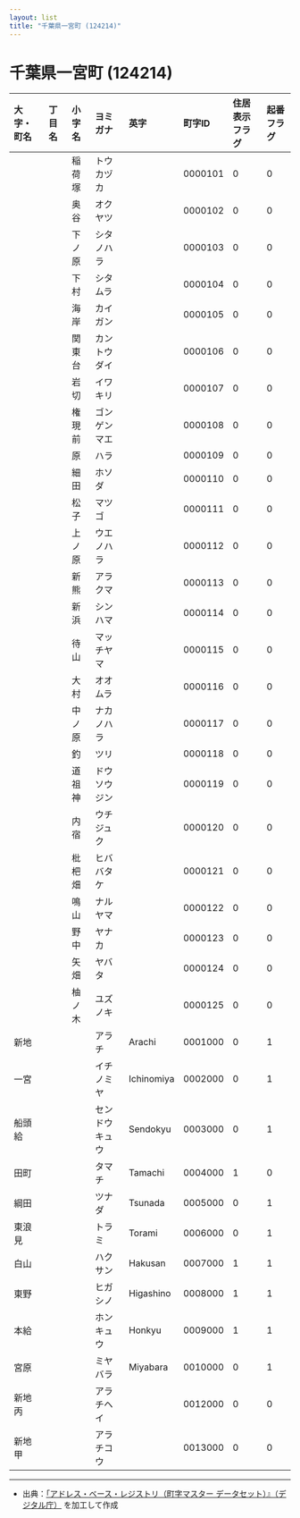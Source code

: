 ```yaml
---
layout: list
title: "千葉県一宮町 (124214)"
---
```


# 千葉県一宮町 (124214)

| 大字・町名 | 丁目名 | 小字名 | ヨミガナ | 英字 | 町字ID | 住居表示フラグ | 起番フラグ |
|:---|:---|:---|:---|:---|:---|:---|:---|
|  |  | 稲荷塚 |   トウカヅカ |  | 0000101 | 0 | 0 |
|  |  | 奥谷 |   オクヤツ |  | 0000102 | 0 | 0 |
|  |  | 下ノ原 |   シタノハラ |  | 0000103 | 0 | 0 |
|  |  | 下村 |   シタムラ |  | 0000104 | 0 | 0 |
|  |  | 海岸 |   カイガン |  | 0000105 | 0 | 0 |
|  |  | 関東台 |   カントウダイ |  | 0000106 | 0 | 0 |
|  |  | 岩切 |   イワキリ |  | 0000107 | 0 | 0 |
|  |  | 権現前 |   ゴンゲンマエ |  | 0000108 | 0 | 0 |
|  |  | 原 |   ハラ |  | 0000109 | 0 | 0 |
|  |  | 細田 |   ホソダ |  | 0000110 | 0 | 0 |
|  |  | 松子 |   マツゴ |  | 0000111 | 0 | 0 |
|  |  | 上ノ原 |   ウエノハラ |  | 0000112 | 0 | 0 |
|  |  | 新熊 |   アラクマ |  | 0000113 | 0 | 0 |
|  |  | 新浜 |   シンハマ |  | 0000114 | 0 | 0 |
|  |  | 待山 |   マッチヤマ |  | 0000115 | 0 | 0 |
|  |  | 大村 |   オオムラ |  | 0000116 | 0 | 0 |
|  |  | 中ノ原 |   ナカノハラ |  | 0000117 | 0 | 0 |
|  |  | 釣 |   ツリ |  | 0000118 | 0 | 0 |
|  |  | 道祖神 |   ドウソウジン |  | 0000119 | 0 | 0 |
|  |  | 内宿 |   ウチジュク |  | 0000120 | 0 | 0 |
|  |  | 枇杷畑 |   ヒババタケ |  | 0000121 | 0 | 0 |
|  |  | 鳴山 |   ナルヤマ |  | 0000122 | 0 | 0 |
|  |  | 野中 |   ヤナカ |  | 0000123 | 0 | 0 |
|  |  | 矢畑 |   ヤバタ |  | 0000124 | 0 | 0 |
|  |  | 柚ノ木 |   ユズノキ |  | 0000125 | 0 | 0 |
| 新地 |  |  | アラチ   | Arachi | 0001000 | 0 | 1 |
| 一宮 |  |  | イチノミヤ   | Ichinomiya | 0002000 | 0 | 1 |
| 船頭給 |  |  | センドウキュウ   | Sendokyu | 0003000 | 0 | 1 |
| 田町 |  |  | タマチ   | Tamachi | 0004000 | 1 | 0 |
| 綱田 |  |  | ツナダ   | Tsunada | 0005000 | 0 | 1 |
| 東浪見 |  |  | トラミ   | Torami | 0006000 | 0 | 1 |
| 白山 |  |  | ハクサン   | Hakusan | 0007000 | 1 | 1 |
| 東野 |  |  | ヒガシノ   | Higashino | 0008000 | 1 | 1 |
| 本給 |  |  | ホンキュウ   | Honkyu | 0009000 | 1 | 1 |
| 宮原 |  |  | ミヤバラ   | Miyabara | 0010000 | 0 | 1 |
| 新地丙 |  |  | アラチヘイ   |  | 0012000 | 0 | 0 |
| 新地甲 |  |  | アラチコウ   |  | 0013000 | 0 | 0 |

---

- 出典：[「アドレス・ベース・レジストリ（町字マスター データセット）』（デジタル庁）](https://www.digital.go.jp/policies/base_registry_address/) を加工して作成